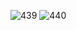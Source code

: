 ![439](https://user-images.githubusercontent.com/117715724/232438271-afafa327-f395-432e-80e1-36ad29c57655.PNG)
![440](https://user-images.githubusercontent.com/117715724/232438285-e4df6ff9-47eb-4612-a2fd-2e53c26bb939.PNG)
